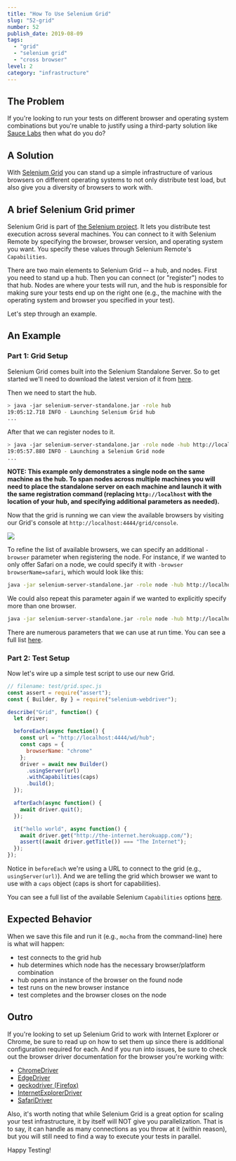 ```yaml
---
title: "How To Use Selenium Grid"
slug: "52-grid"
number: 52
publish_date: 2019-08-09
tags:
  - "grid"
  - "selenium grid"
  - "cross browser"
level: 2
category: "infrastructure"
---
```


## The Problem

If you're looking to run your tests on different browser and operating system combinations but you're unable to justify using a third-party solution like [Sauce Labs](https://saucelabs.com/) then what do you do?

## A Solution

With [Selenium Grid](https://github.com/SeleniumHQ/selenium/wiki/Grid2) you can stand up a simple infrastructure of various browsers on different operating systems to not only distribute test load, but also give you a diversity of browsers to work with.

## A brief Selenium Grid primer

Selenium Grid is part of [the Selenium project](http://www.seleniumhq.org/). It lets you distribute test execution across several machines. You can connect to it with Selenium Remote by specifying the browser, browser version, and operating system you want. You specify these values through Selenium Remote's `Capabilities`.

There are two main elements to Selenium Grid -- a hub, and nodes. First you need to stand up a hub. Then you can connect (or "register") nodes to that hub. Nodes are where your tests will run, and the hub is responsible for making sure your tests end up on the right one (e.g., the machine with the operating system and browser you specified in your test).

Let's step through an example.

## An Example

### Part 1: Grid Setup

Selenium Grid comes built into the Selenium Standalone Server. So to get started we'll need to download the latest version of it from [here](http://selenium-release.storage.googleapis.com/index.html).

Then we need to start the hub.

```sh
> java -jar selenium-server-standalone.jar -role hub
19:05:12.718 INFO - Launching Selenium Grid hub
...
```

After that we can register nodes to it.

```sh
> java -jar selenium-server-standalone.jar -role node -hub http://localhost:4444/grid/register
19:05:57.880 INFO - Launching a Selenium Grid node
...
```

__NOTE: This example only demonstrates a single node on the same machine as the hub. To span nodes across multiple machines you will need to place the standalone server on each machine and launch it with the same registration command (replacing `http://localhost` with the location of your hub, and specifying additional parameters as needed).__

Now that the grid is running we can view the available browsers by visiting our Grid's console at `http://localhost:4444/grid/console`.

<img src='/img/grid-console.png'/>

To refine the list of available browsers, we can specify an additional `-browser` parameter when registering the node. For instance, if we wanted to only offer Safari on a node, we could specify it with `-browser browserName=safari`, which would look like this:

```sh
java -jar selenium-server-standalone.jar -role node -hub http://localhost:4444/grid/register -browser browserName=safari
```

We could also repeat this parameter again if we wanted to explicitly specify more than one browser.

```sh
java -jar selenium-server-standalone.jar -role node -hub http://localhost:4444/grid/register -browser browserName=safari -browser browserName=chrome -browser browserName=firefox
```

There are numerous parameters that we can use at run time. You can see a full list [here](https://github.com/SeleniumHQ/selenium/wiki/Grid2#optional-parameters).

### Part 2: Test Setup

Now let's wire up a simple test script to use our new Grid.

```javascript
// filename: test/grid.spec.js
const assert = require("assert");
const { Builder, By } = require("selenium-webdriver");

describe("Grid", function() {
  let driver;

  beforeEach(async function() {
    const url = "http://localhost:4444/wd/hub";
    const caps = {
      browserName: "chrome"
    };
    driver = await new Builder()
      .usingServer(url)
      .withCapabilities(caps)
      .build();
  });

  afterEach(async function() {
    await driver.quit();
  });

  it("hello world", async function() {
    await driver.get("http://the-internet.herokuapp.com/");
    assert((await driver.getTitle()) === "The Internet");
  });
});
```

Notice in `beforeEach` we're using a URL to connect to the grid (e.g., `usingServer(url)`). And we are telling the grid which browser we want to use with a `caps` object (caps is short for capabilities).

You can see a full list of the available Selenium `Capabilities` options [here](https://github.com/SeleniumHQ/selenium/wiki/DesiredCapabilities).

## Expected Behavior

When we save this file and run it (e.g., `mocha` from the command-line) here is what will happen:

+ test connects to the grid hub
+ hub determines which node has the necessary browser/platform combination
+ hub opens an instance of the browser on the found node
+ test runs on the new browser instance
+ test completes and the browser closes on the node

## Outro

If you're looking to set up Selenium Grid to work with Internet Explorer or Chrome, be sure to read up on how to set them up since there is additional configuration required for each. And if you run into issues, be sure to check out the browser driver documentation for the browser you're working with:

+ [ChromeDriver](https://sites.google.com/a/chromium.org/chromedriver/)
+ [EdgeDriver](https://docs.microsoft.com/en-us/microsoft-edge/webdriver)
+ [geckodriver (Firefox)](https://github.com/mozilla/geckodriver)
+ [InternetExplorerDriver](https://github.com/SeleniumHQ/selenium/wiki/InternetExplorerDriver)
+ [SafariDriver](https://developer.apple.com/documentation/webkit/testing_with_webdriver_in_safari)

Also, it's worth noting that while Selenium Grid is a great option for scaling your test infrastructure, it by itself will NOT give you parallelization. That is to say, it can handle as many connections as you throw at it (within reason), but you will still need to find a way to execute your tests in parallel.

Happy Testing!
